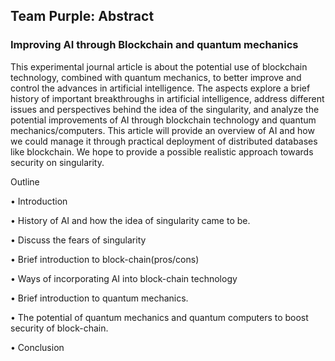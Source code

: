 ## Team Purple: Abstract

### Improving AI through Blockchain and quantum mechanics

This experimental journal article is about the potential use of blockchain technology, combined with quantum mechanics, to better improve and control the advances in artificial intelligence. The aspects explore a brief history of important breakthroughs in artificial intelligence, address different issues and perspectives behind the idea of the singularity, and analyze the potential improvements of AI through blockchain technology and quantum mechanics/computers. This article will provide an overview of AI and how we could manage it through practical deployment of distributed databases like blockchain. We hope to provide a possible realistic approach towards security on singularity. 


Outline

•	Introduction

•	History of AI and how the idea of singularity came to be. 

•	Discuss the fears of singularity

•	Brief introduction to block-chain(pros/cons)

•	Ways of incorporating AI into block-chain technology

•	Brief introduction to quantum mechanics.

•	The potential of quantum mechanics and quantum computers to boost security of block-chain. 

•	Conclusion 
